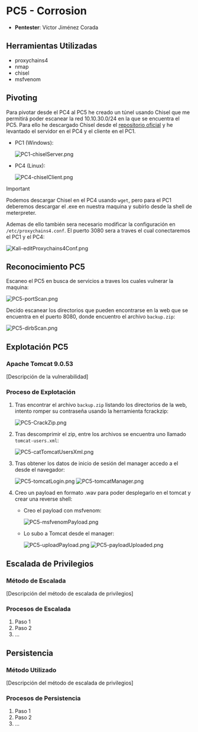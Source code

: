 # PC5 - Corrosion

- **Pentester**: Víctor Jiménez Corada

## Herramientas Utilizadas

- proxychains4
- nmap
- chisel
- msfvenom

## Pivoting

Para pivotar desde el PC4 al PC5 he creado un túnel usando Chisel que me permitirá poder escanear la red 10.10.30.0/24 en la que se encuentra el PC5. Para ello he descargado Chisel desde el [repositorio oficial](https://github.com/jpillora/chisel) y he levantado el servidor en el PC4 y el cliente en el PC1.

- PC1 (Windows):

  ![PC1-chiselServer.png](img/PC1-chiselServer.png)

- PC4 (Linux):

  ![PC4-chiselClient.png](img/PC4-chiselClient.png)

> [!IMPORTANT]  
> Podemos descargar Chisel en el PC4 usando `wget`, pero para el PC1 deberemos descargar el .exe en nuestra maquina y subirlo desde la shell de meterpreter.

Ademas de ello también sera necesario modificar la configuración en `/etc/proxychains4.conf`. El puerto 3080 sera a traves el cual conectaremos el PC1 y el PC4:

![Kali-editProxychains4Conf.png](img/Kali-editProxychains4Conf.png)

## Reconocimiento PC5

Escaneo el PC5 en busca de servicios a traves los cuales vulnerar la maquina:

![PC5-portScan.png](img/PC5-portScan.png)

Decido escanear los directorios que pueden encontrarse en la web que se encuentra en el puerto 8080, donde encuentro el archivo `backup.zip`:

![PC5-dirbScan.png](img/PC5-dirbScan.png)

## Explotación PC5

### Apache Tomcat 9.0.53

[Descripción de la vulnerabilidad]

### Proceso de Explotación

1. Tras encontrar el archivo `backup.zip` listando los directorios de la web, intento romper su contraseña usando la herramienta fcrackzip:

   ![PC5-CrackZip.png](img/PC5-CrackZip.png)

2. Tras descomprimir el zip, entre los archivos se encuentra uno llamado `tomcat-users.xml`:

   ![PC5-catTomcatUsersXml.png](img/PC5-catTomcatUsersXml.png)

3. Tras obtener los datos de inicio de sesión del manager accedo a el desde el navegador:

   ![PC5-tomcatLogin.png](img/PC5-tomcatLogin.png)
   ![PC5-tomcatManager.png](img/PC5-tomcatManager.png)

4. Creo un payload en formato .wav para poder desplegarlo en el tomcat y crear una reverse shell:

   - Creo el payload con msfvenom:

     ![PC5-msfvenomPayload.png](img/PC5-msfvenomPayload.png)

   - Lo subo a Tomcat desde el manager:

     ![PC5-uploadPayload.png](img/PC5-uploadPayload.png)
     ![PC5-payloadUploaded.png](img/PC5-payloadUploaded.png)

## Escalada de Privilegios

### Método de Escalada

[Descripción del método de escalada de privilegios]

### Procesos de Escalada

1. Paso 1
2. Paso 2
3. ...

## Persistencia

### Método Utilizado

[Descripción del método de escalada de privilegios]

### Procesos de Persistencia

1. Paso 1
2. Paso 2
3. ...
